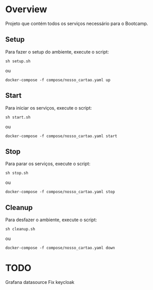 # Overview

Projeto que contém todos os serviços necessário para o Bootcamp.

## Setup

Para fazer o setup do ambiente, execute o script:

`sh setup.sh`

ou

`docker-compose -f compose/nosso_cartao.yaml up`

## Start

Para iniciar os serviços, execute o script:

`sh start.sh`

ou

`docker-compose -f compose/nosso_cartao.yaml start`

## Stop

Para parar os serviços, execute o script:

`sh stop.sh`

ou

`docker-compose -f compose/nosso_cartao.yaml stop`

## Cleanup

Para desfazer o ambiente, execute o script:

`sh cleanup.sh`

ou

`docker-compose -f compose/nosso_cartao.yaml down`

# TODO

Grafana datasource
Fix keycloak